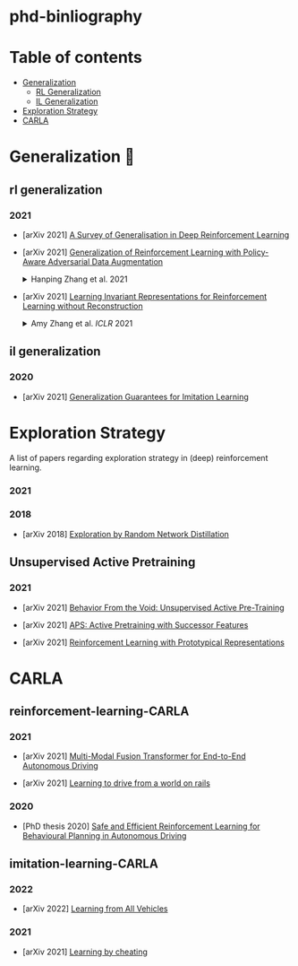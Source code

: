 # phd-binliography

# Table of contents

* [Generalization](#generalization-dart)
  * [RL Generalization](#rl-generalization)
  * [IL Generalization](#il-generalization)
* [Exploration Strategy](#exploration-strategy)
* [CARLA](#calra)

# Generalization :dart:

## rl generalization

### 2021

* [arXiv 2021] [A Survey of Generalisation in Deep Reinforcement Learning](https://arxiv.org/abs/2111.09794)
* [arXiv 2021] [Generalization of Reinforcement Learning with Policy-Aware Adversarial Data Augmentation](https://arxiv.org/abs/2106.15587)
  <details>
    <summary> Hanping Zhang et al. 
        <em></em> 2021 </summary>
    The generalization gap in reinforcement learning (RL) has been a significant obstacle that prevents the RL agent from learning general skills and adapting to varying environments. Increasing the generalization capacity of the RL systems can significantly improve their performance on real-world working environments. In this work, we propose a novel policy-aware adversarial data augmentation method to augment the standard policy learning method with automatically generated trajectory data. Different from the commonly used observation transformation based data augmentations, our proposed method adversarially generates new trajectory data based on the policy gradient objective and aims to more effectively increase the RL agent's generalization ability with the policy-aware data augmentation. Moreover, we further deploy a mixup step to integrate the original and generated data to enhance the generalization capacity while mitigating the over-deviation of the adversarial data. We conduct experiments on a number of RL tasks to investigate the generalization performance of the proposed method by comparing it with the standard baselines and the state-of-the-art mixreg approach. The results show our method can generalize well with limited training diversity, and achieve the state-of-the-art generalization test performance.
    </details>
    
* [arXiv 2021] [Learning Invariant Representations for Reinforcement Learning without Reconstruction](https://arxiv.org/abs/2006.10742)
  <details>
    <summary> Amy Zhang et al. 
        <em>ICLR</em> 2021 </summary>
    We study how representation learning can accelerate reinforcement learning from rich observations, such as images, without relying either on domain knowledge or pixel-reconstruction. Our goal is to learn representations that both provide for effective downstream control and invariance to task-irrelevant details. Bisimulation metrics quantify behavioral similarity between states in continuous MDPs, which we propose using to learn robust latent representations which encode only the task-relevant information from observations. Our method trains encoders such that distances in latent space equal bisimulation distances in state space. We demonstrate the effectiveness of our method at disregarding task-irrelevant information using modified visual MuJoCo tasks, where the background is replaced with moving distractors and natural videos, while achieving SOTA performance. We also test a first-person highway driving task where our method learns invariance to clouds, weather, and time of day. Finally, we provide generalization results drawn from properties of bisimulation metrics, and links to causal inference.
    </details>

## il generalization

### 2020

* [arXiv 2021] [Generalization Guarantees for Imitation Learning](https://arxiv.org/pdf/2008.01913)

# Exploration Strategy

A list of papers regarding exploration strategy in (deep) reinforcement learning.

### 2021

### 2018

* [arXiv 2018] [Exploration by Random Network Distillation](https://arxiv.org/abs/1810.12894)

## Unsupervised Active Pretraining

### 2021

* [arXiv 2021] [Behavior From the Void: Unsupervised Active Pre-Training](https://arxiv.org/abs/2103.04551)

* [arXiv 2021] [APS: Active Pretraining with Successor Features](https://arxiv.org/abs/2108.13956)

* [arXiv 2021] [Reinforcement Learning with Prototypical Representations](https://arxiv.org/abs/2102.11271)

# CARLA

## reinforcement-learning-CARLA

### 2021

* [arXiv 2021] [Multi-Modal Fusion Transformer for End-to-End Autonomous Driving](https://arxiv.org/abs/2104.09224)

* [arXiv 2021] [Learning to drive from a world on rails](https://arxiv.org/pdf/2105.00636)

### 2020
* [PhD thesis 2020] [Safe and Efficient Reinforcement Learning for Behavioural Planning in Autonomous Driving](https://hal.inria.fr/tel-03035705/document)


## imitation-learning-CARLA

### 2022

* [arXiv 2022] [Learning from All Vehicles](https://arxiv.org/pdf/2203.11934)

### 2021

* [arXiv 2021] [Learning by cheating](https://arxiv.org/pdf/1912.12294)

